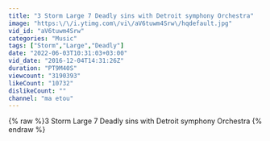 ```yaml
---
title: "3 Storm Large 7 Deadly sins with Detroit symphony Orchestra"
image: "https:\/\/i.ytimg.com\/vi\/aV6tuwm4Srw\/hqdefault.jpg"
vid_id: "aV6tuwm4Srw"
categories: "Music"
tags: ["Storm","Large","Deadly"]
date: "2022-06-03T10:31:03+03:00"
vid_date: "2016-12-04T14:31:26Z"
duration: "PT9M40S"
viewcount: "3190393"
likeCount: "10732"
dislikeCount: ""
channel: "ma etou"
---
```

{% raw %}3 Storm Large 7 Deadly sins with Detroit symphony Orchestra {% endraw %}
